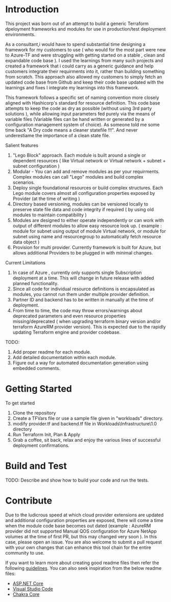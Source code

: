 # Introduction 
This project was born out of an attempt to build a generic Terraform dpeloyment frameworks and modules for use in production/test deployment environments.

As a consultant,i would have to spend substantial time designing a framework for my customers to use ( who would for the most part were new to Azure-TF and were struggling with getting started on a stable , clean and expandable code base ). I used the learnings from many such projects and created a framework that i could carry as a generic guidance and help customers integrate their requirments into it, rather than building something from scratch. This approach also allowed my customers to simply fetch an updated code base from Github and keep their code base updated with the learnings and fixes I integrate my learnings into this framework.

This framework follows a specific set of naming convention more closely aligned with Hashicorp's standard for resource definition.
This code base attempts to keep the code as dry as possible (without using 3rd party solutions ), while allowing input parameters fed purely via the means of variable files (Variable files can be hand written or generated by a configuration management system of choice).
As someone told me some time back "A Dry code means a cleaner statefile !!!". And never underestiame the importance of a clean state file.

Salient features
  1. "Lego Block" approach. Each module is built around a single or dependent resources ( like Virtual network or Virtual network + subnet + subnet configuration )
  2. Modular - You can add and remove modules as per your requirments. Complex modules can call "Lego" modules and build complex scenarios.
  3. Deploy single foundational resources or build complex structures. Each Lego module covers almost all configuration properties exposed by Provider (at the time of writing )
  4. Directory based versioning, modules can be versioned locally to preserve state file data and code integrity if required ( by using old modules to maintain compatibility )
  5. Modules are designed to either operate independently or can work with output of different modules to allow easy resource look up. ( example : module for subnet using output of module Virtual network, or module for subnet using name and resourcegroup to automatically fetch resource data object )
  6. Provision for multi provider. Currently framework is built for Azure, but allows additional Providers to be plugged in with minimal changes.


Current Limitations 
  1. In case of Azure , currently only supports single Subscription deployment at a time. This will change in future release with added planned functionality.
  2. Since all code for individual resource definitions is encapsulated as modules, you cannot run them under multiple provider definition.
  3. Partner ID and backend has to be written in manually at the time of deployment.
  4. From time to time, the code may throw errors/warnings about deprecated parameters and even resource properties missing/deprecated ( when upgrading terraform binary version and/or terraform AzureRM provider version). This is expected due to the rapidly updating Terraform engine and provider codebase.

  TODO:
  1. Add proper readme for each module.
  2. Add detailed documentation within each module.
  3. Figure out a way for automated documentation generation using embedded comments.


# Getting Started
To get started 
1.	Clone the repository
2.	Create a TFVars file or use a sample file given in "workloads" directory.
3.	modify provider.tf and backend.tf file in Workloads\Infrastructure\1.0 directory
4.	Run Terraform Init, Plan & Apply
5.	Grab a coffee, sit back, relax and enjoy the various lines of successful deployment confirmations.

# Build and Test
TODO: Describe and show how to build your code and run the tests. 

# Contribute
Due to the ludicrous speed at which cloud provider extensions are updated and additional configuration properties are exposed, there will come a time when the module code base becomes out dated (example : AzureRM provider did not supported Manual QOS configuration for Azure NetApp volumes at the time of first PR, but this may changed very soon ). In this case, please open an issue. 
You are also welcome to submit a pull request with your own changes that can enhance this tool chain for the entire community to use.

If you want to learn more about creating good readme files then refer the following [guidelines](https://docs.microsoft.com/en-us/azure/devops/repos/git/create-a-readme?view=azure-devops). You can also seek inspiration from the below readme files:
- [ASP.NET Core](https://github.com/aspnet/Home)
- [Visual Studio Code](https://github.com/Microsoft/vscode)
- [Chakra Core](https://github.com/Microsoft/ChakraCore)
